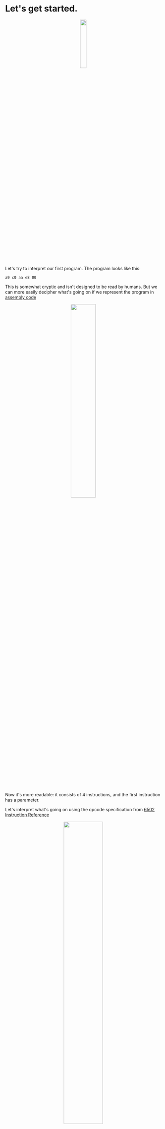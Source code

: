 # Let's get started.

 <div style="text-align:center"><img src="./images/ch3/chapter_logo.png" width="20%"/></div>

Let's try to interpret our first program. The program looks like this:


```
a9 c0 aa e8 00
```

This is somewhat cryptic and isn't designed to be read by humans. But we can more easily decipher what's going on if we represent the program in [assembly code](https://en.wikipedia.org/wiki/Assembly_language)

<div style="text-align:center"><img src="./images/ch3.1/image_1_assembler.png" width="40%"/></div>

Now it's more readable: it consists of 4 instructions, and the first instruction has a parameter.

Let's interpret what's going on using the opcode specification from [6502 Instruction Reference](http://www.obelisk.me.uk/6502/reference.htm)

<div style="text-align:center"><img src="./images/ch3.1/image_2_lda_spec.png" width="50%"/></div>

It looks like that the command loads a hexadecimal value 0xC0 into the accumulator CPU register. And it also has to update some bits in Processor Status register P (namely, bit 1 - Zero Flag and bit 7 - Negative Flag). 


> From the **LDA** spec it follows that the opcode **0xA9** has one parameter - the instruction size is 2 bytes: one byte is for operation code itself (standard for all NES CPU opcodes), and the other is for a parameter. 
>
> NES Opscodes can have no explicit parameters or one explicit parameter. For some operations, the explicit parameter can take 2 bytes. And in that case the machine instruction would occupy 3 bytes.
> 
> Worth mentioning, that some operations use CPU registers as implicit parameters.  

Let's sketch out how our CPU might look like from a high-level perspective:

```rust
pub struct CPU {
   pub register_a: u8,
   pub status: u8,
   pub program_counter: u16,
}
 
impl CPU {
   pub fn new() -> Self {
       CPU {
           register_a: 0,
           status: 0,
           program_counter: 0,
       }
   }
 
   pub fn interpret(&mut self, program: Vec<u8>) {
       todo!("")
   }
}
```

Note, that we introduced a program counter register that would help us track our current position in the program. Also note that the interpret method takes a mutable reference to self as we know that we would need to modify **register_a** during the execution.

The CPU works in a constant cycle:
* Fetch next execution instruction from the instruction memory
* Decode the instruction
* Execute the Instruction
* Repeat the cycle

Lets try to codify exactly that:

```rust 
pub fn interpret(&mut self, program: Vec<u8>) {
    self.program_counter = 0;

    loop {
        let opscode = program[self.program_counter as usize];
        self.program_counter += 1;

        match opscode {
            _ => todo!()
        }
    }
}
```

So far so good. Endless loop? Nah, it's gonna be alright. Now let's implement the **LDA (0xA9)** opcode:

```rust
        match opscode {
            0xA9 => {
                let param = program[self.program_counter as usize];
                self.program_counter +=1;
                self.register_a = param;

                if result == 0 {
                    self.status = self.status | 0b0000_0001;
                } else {
                    self.status = self.status & 0b1111_1110;
                }

                if result & 0b1000_0000 != 0 {
                    self.status = self.status | 0b1000_0000;
                } else {
                    self.status = self.status & 0b0111_1111;
                }

            }
            _ => todo!()
        }
```

We are not doing anything crazy here, just following the spec. And using rust constructs to do binary arithmetic.

> It's essential to set or erase CPU flag status depending on the results.

Because of the endless loop, we won't be able to test this functionality yet. Before moving on, let's quickly implement **BRK (0x00)** opcode:

```rust
        match opcode {
        // ...
            0x00 => {
                return;
            }
            _ => todo!()
        }
```

Now we can write some tests:


```rust
#[cfg(test)]
mod test {
   use super::*;
 
   #[test]
   fn test_0xa9_lda_immidiate_load_data() {
       let mut cpu = CPU::new();
       cpu.interpret(vec![0xa9, 0x05, 0x00]);
       assert_eq!(cpu.register_a, 0x05);
       assert!(cpu.status & 0b0000_0001 == 0);
       assert!(cpu.status & 0b1000_0000 == 0);
   }
}
```

> Do you think that's enough? What else should we check? 

Alright. Let's try to implement another opcode, shall we? 

<div style="text-align:center"><img src="./images/ch3.1/image_3_tax_spec.png" width="50%"/></div>

This one is also straightforward: copy a value from A to X, and update statys register.

We need to introduce **register_x** in our CPU struct, and then we can implement the **TAX (0xAA)** opcode:

```rust
pub struct CPU {
//...
   pub register_x: u8,
}
 
impl CPU {
// ...    
    pub fn interpret(&mut self, program: Vec<u8>) {
// ...
        match opscode {
            //...  
            0xAA =>  {
                self.register_x = self.register_a;
            
                if result == 0 {
                    self.status = self.status | 0b0000_0001;
                } else {
                    self.status = self.status & 0b1111_1110;
                }

                if result & 0b1000_0000 != 0 {
                    self.status = self.status | 0b1000_0000;
                } else {
                    self.status = self.status & 0b0111_1111;
                }

            }
        }
    }
}
```

Don't forget to write tests:


```rust 
   #[test]
   fn test_0xaa_tax_move_a_to_x() {
       let mut cpu = CPU::new();
       cpu.register_a = 10;
       cpu.interpret(vec![0xaa, 0x00]);
 
       assert_eq!(cpu.register_x, 10)
   }
```

Before moving to the next opcode, we have to admit that our code becomes quite convoluted:
* interpret method is already complicated and does multiple things
* there is a noticeable duplication between the way **TAX** and **LDA** are implemented.

Let's fix that: 

```rust 
// ... 
  fn lda(&mut self, value: u8) {
       self.register_a = value;
       self.update_zero_and_negative_flags(self.register_a);
   }
 
   fn tax(&mut self) {
       self.register_x = self.register_a;
       self.update_zero_and_negative_flags(self.register_x);
   }
  
    fn update_zero_and_negative_flags(&mut self, result: u8) {
        if result == 0 {
            self.status = self.status | 0b0000_0001;
        } else {
            self.status = self.status & 0b1111_1110;
        }

        if result & 0b1000_0000 != 0 {
            self.status = self.status | 0b1000_0000;
        } else {
            self.status = self.status & 0b0111_1111;
        }
    }
// ...    
    pub fn interpret(&mut self, program: Vec<u8>) {
// ...
        match opscode {
            0xA9 => {
                let param = program[self.program_counter as usize];
                self.program_counter += 1;
                
                self.lda(param);
            }

            0xAA => self.tax(),

            0x00 => return,
            
            _ => todo!(),
        }
    }
}
```

Ok. Looks more manageable now. And hopefully, all tests are still passing. 

I cannot emphasize enough the importance of writing tests for all opcodes we are implementing. The operations themselves are almost trivial, but tiny accidental mistakes can unpredictably ripple a game logic.

<div style="text-align:center"><img src="./images/ch3.1/image_4_pacman_bug.gif" width="30%"/></div>

Implementing that last opcode from the program should not be a problem, and I'll leave this exercise to you. 

At the end, these tests should be passing: 

```rust 
   #[test]
   fn test_5_ops_working_together() {
       let mut cpu = CPU::new();
       cpu.interpret(vec![0xa9, 0xc0, 0xaa, 0xe8, 0x00]);
 
       assert_eq!(cpu.register_x, 0xc1)
   }

    #[test]
    fn test_inx_overflow() {
        let mut cpu = CPU::new();
        cpu.register_x = 0xff;
        cpu.interpret(vec![0xe8, 0xe8, 0x00]);

        assert_eq!(cpu.register_x, 1)
    }
```
<br/>

------

> The full source code for this chapter: <a href="https://github.com/bugzmanov/nes_ebook/tree/master/code/ch3.1" target="_blank">GitHub</a>

